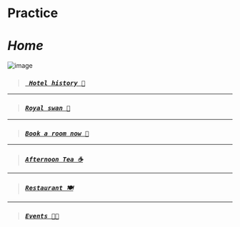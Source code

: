 # Practice

# ***Home***

![image](https://github.com/Botleigh-Grange/Practice/assets/151997230/c244a715-c313-4306-a66b-518c0ebc1969)

>  ### [ ***` Hotel history 📜`***](https://botleigh-grange.github.io/History/)

____

>  ### [***`Royal swan 🏨`*** ](https://www.booking.com/hotel/gb/royal-swan-ashley-manor.en-gb.html)

____

>  ### [***`Book a room now 📌`***](https://www.booking.com/hotel/gb/botleigh-grange-and-spa.en-gb.html) 

___

>  ### [***`Afternoon Tea ☕`***](https://botleigh-grange.github.io/Afternoon-Tea/)

___


>  ### [***`Restaurant 🍽️`***](https://botleigh-grange.github.io/Lunch-Dinner/)

___
>  ### [***`Events 🎉📅`***](https://botleigh-grange.github.io/Upcoming-events/)

